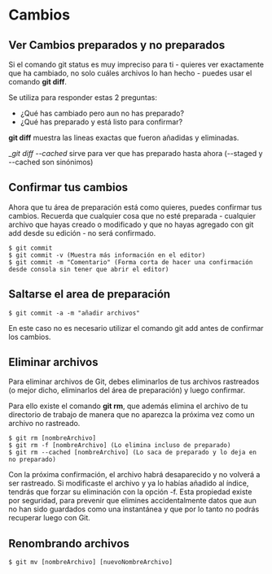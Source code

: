 # Cambios

## Ver Cambios preparados  y no preparados

Si el comando git status es muy impreciso para ti - quieres ver exactamente que ha cambiado, no solo cuáles archivos lo han hecho - puedes usar el comando __git diff__.

Se utiliza para responder estas 2 preguntas:

- ¿Qué has cambiado pero aun no has preparado?
- ¿Qué has preparado y está listo para confirmar? 

__git diff__ muestra las lineas exactas que fueron añadidas y eliminadas.

__git diff --cached_ sirve para ver que has preparado hasta ahora (--staged y --cached son sinónimos)

## Confirmar tus cambios

Ahora que tu área de preparación está como quieres, puedes confirmar tus cambios. Recuerda que cualquier cosa que no esté preparada - cualquier archivo que hayas creado o modificado y que no hayas agregado con git add desde su edición - no será confirmado.

```
$ git commit
$ git commit -v (Muestra más información en el editor)
$ git commit -m "Comentario" (Forma corta de hacer una confirmación desde consola sin tener que abrir el editor)
```

## Saltarse el area de preparación

```
$ git commit -a -m "añadir archivos"
```

En este caso no es necesario utilizar el comando git add antes de confirmar los cambios.

## Eliminar archivos

Para eliminar archivos de Git, debes eliminarlos de tus archivos rastreados (o mejor dicho, eliminarlos del área de preparación) y luego confirmar. 

Para ello existe el comando __git rm__, que además elimina el archivo de tu directorio de trabajo de manera que no aparezca la próxima vez
como un archivo no rastreado.

```
$ git rm [nombreArchivo]
$ git rm -f [nombreArchivo] (Lo elimina incluso de preparado)
$ git rm --cached [nombreArchivo] (Lo saca de preparado y lo deja en no preparado)
```

Con la próxima confirmación, el archivo habrá desaparecido y no volverá a ser rastreado. Si modificaste el archivo y ya lo habías añadido al índice, tendrás que forzar su eliminación con la opción -f. Esta propiedad existe por seguridad, para prevenir que elimines accidentalmente datos que aun no han sido guardados como una instantánea y que por lo tanto no podrás recuperar luego con Git.

## Renombrando archivos

```
$ git mv [nombreArchivo] [nuevoNombreArchivo]
```